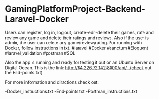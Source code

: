 # GamingPlatformProject-Backend-Laravel-Docker
Users can register, log in, log out, create-edit-delete their games, rate and review any game and delete their ratings and reviews. Also if the user is admin,
the user can delete any game/review/rating. For running with Docker, follow instructions in txt.
#laravel #Docker #sanctum #Eloquent #laravel_validation #postman #SQL

Also the app is running and ready for testing it out on an Ubuntu Server on Digital Ocean.
This is the link: http://64.226.72.142:8000/api/...(check out the End-points.txt)

For more information and diractions check out:

-Docker_instructions.txt
-End-points.txt
-Postman_instructions.txt
